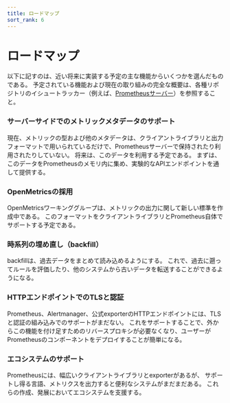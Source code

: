 ```yaml
---
title: ロードマップ
sort_rank: 6
---
```


# ロードマップ

以下に記すのは、近い将来に実装する予定の主な機能からいくつかを選んだものである。
予定されている機能および現在の取り組みの完全な概要は、各種リポジトリのイシュートラッカー（例えば、[Prometheusサーバー](https://github.com/prometheus/prometheus/issues)）を参照すること。


### サーバーサイドでのメトリックメタデータのサポート

現在、メトリックの型および他のメタデータは、クライアントライブラリと出力フォーマットで用いられているだけで、Prometheusサーバーで保持されたり利用されたりしていない。
将来は、このデータを利用する予定である。
まずは、このデータをPrometheusのメモリ内に集め、実験的なAPIエンドポイントを通して提供する。

### OpenMetricsの採用

OpenMetricsワーキンググループは、メトリックの出力に関して新しい標準を作成中である。
このフォーマットをクライアントライブラリとPrometheus自体でサポートする予定である。

### 時系列の埋め直し（backfill）

backfillは、過去データをまとめて読み込めるようにする。
これで、過去に遡ってルールを評価したり、他のシステムから古いデータを転送することができるようになる。

### HTTPエンドポイントでのTLSと認証

Prometheus、Alertmanager、公式exporterのHTTPエンドポイントには、TLSと認証の組み込みでのサポートがまだない。
これをサポートすることで、外からこの機能を付け足すためのリバースプロキシが必要なくなり、ユーザーがPrometheusのコンポーネントをデプロイすることが簡単になる。

### エコシステムのサポート

Prometheusには、幅広いクライアントライブラリとexporterがあるが、
サポートし得る言語、メトリクスを出力すると便利なシステムがまだまだある。
これらの作成、発展においてエコシステムを支援する。
